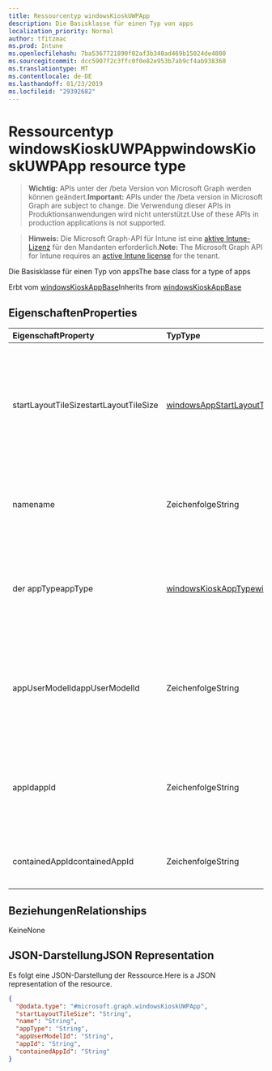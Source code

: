 ```yaml
---
title: Ressourcentyp windowsKioskUWPApp
description: Die Basisklasse für einen Typ von apps
localization_priority: Normal
author: tfitzmac
ms.prod: Intune
ms.openlocfilehash: 7ba5367721890f02af3b348ad469b15024de4800
ms.sourcegitcommit: dcc5907f2c3ffc0f0e82e953b7ab9cf4ab938360
ms.translationtype: MT
ms.contentlocale: de-DE
ms.lasthandoff: 01/23/2019
ms.locfileid: "29392682"
---
```

# <a name="windowskioskuwpapp-resource-type"></a><span data-ttu-id="df20c-103">Ressourcentyp windowsKioskUWPApp</span><span class="sxs-lookup"><span data-stu-id="df20c-103">windowsKioskUWPApp resource type</span></span>

> <span data-ttu-id="df20c-104">**Wichtig:** APIs unter der /beta Version von Microsoft Graph werden können geändert.</span><span class="sxs-lookup"><span data-stu-id="df20c-104">**Important:** APIs under the /beta version in Microsoft Graph are subject to change.</span></span> <span data-ttu-id="df20c-105">Die Verwendung dieser APIs in Produktionsanwendungen wird nicht unterstützt.</span><span class="sxs-lookup"><span data-stu-id="df20c-105">Use of these APIs in production applications is not supported.</span></span>

> <span data-ttu-id="df20c-106">**Hinweis:** Die Microsoft Graph-API für Intune ist eine [aktive Intune-Lizenz](https://go.microsoft.com/fwlink/?linkid=839381) für den Mandanten erforderlich.</span><span class="sxs-lookup"><span data-stu-id="df20c-106">**Note:** The Microsoft Graph API for Intune requires an [active Intune license](https://go.microsoft.com/fwlink/?linkid=839381) for the tenant.</span></span>

<span data-ttu-id="df20c-107">Die Basisklasse für einen Typ von apps</span><span class="sxs-lookup"><span data-stu-id="df20c-107">The base class for a type of apps</span></span>


<span data-ttu-id="df20c-108">Erbt vom [windowsKioskAppBase](../resources/intune-deviceconfig-windowskioskappbase.md)</span><span class="sxs-lookup"><span data-stu-id="df20c-108">Inherits from [windowsKioskAppBase](../resources/intune-deviceconfig-windowskioskappbase.md)</span></span>

## <a name="properties"></a><span data-ttu-id="df20c-109">Eigenschaften</span><span class="sxs-lookup"><span data-stu-id="df20c-109">Properties</span></span>
|<span data-ttu-id="df20c-110">Eigenschaft</span><span class="sxs-lookup"><span data-stu-id="df20c-110">Property</span></span>|<span data-ttu-id="df20c-111">Typ</span><span class="sxs-lookup"><span data-stu-id="df20c-111">Type</span></span>|<span data-ttu-id="df20c-112">Beschreibung</span><span class="sxs-lookup"><span data-stu-id="df20c-112">Description</span></span>|
|:---|:---|:---|
|<span data-ttu-id="df20c-113">startLayoutTileSize</span><span class="sxs-lookup"><span data-stu-id="df20c-113">startLayoutTileSize</span></span>|[<span data-ttu-id="df20c-114">windowsAppStartLayoutTileSize</span><span class="sxs-lookup"><span data-stu-id="df20c-114">windowsAppStartLayoutTileSize</span></span>](../resources/intune-deviceconfig-windowsappstartlayouttilesize.md)|<span data-ttu-id="df20c-115">Die app-Kachelgröße für die Start-Layout Inherited aus [WindowsKioskAppBase](../resources/intune-deviceconfig-windowskioskappbase.md).</span><span class="sxs-lookup"><span data-stu-id="df20c-115">The app tile size for the start layout Inherited from [windowsKioskAppBase](../resources/intune-deviceconfig-windowskioskappbase.md).</span></span> <span data-ttu-id="df20c-116">Mögliche Werte sind: `hidden`, `small`, `medium`, `wide` und `large`.</span><span class="sxs-lookup"><span data-stu-id="df20c-116">Possible values are: `hidden`, `small`, `medium`, `wide`, `large`.</span></span>|
|<span data-ttu-id="df20c-117">name</span><span class="sxs-lookup"><span data-stu-id="df20c-117">name</span></span>|<span data-ttu-id="df20c-118">Zeichenfolge</span><span class="sxs-lookup"><span data-stu-id="df20c-118">String</span></span>|<span data-ttu-id="df20c-119">Stellt den Anzeigenamen einer App Inherited aus [WindowsKioskAppBase](../resources/intune-deviceconfig-windowskioskappbase.md) dar.</span><span class="sxs-lookup"><span data-stu-id="df20c-119">Represents the friendly name of an app Inherited from [windowsKioskAppBase](../resources/intune-deviceconfig-windowskioskappbase.md)</span></span>|
|<span data-ttu-id="df20c-120">der appType</span><span class="sxs-lookup"><span data-stu-id="df20c-120">appType</span></span>|[<span data-ttu-id="df20c-121">windowsKioskAppType</span><span class="sxs-lookup"><span data-stu-id="df20c-121">windowsKioskAppType</span></span>](../resources/intune-deviceconfig-windowskioskapptype.md)|<span data-ttu-id="df20c-122">Der app-Typ Inherited aus [WindowsKioskAppBase](../resources/intune-deviceconfig-windowskioskappbase.md).</span><span class="sxs-lookup"><span data-stu-id="df20c-122">The app type Inherited from [windowsKioskAppBase](../resources/intune-deviceconfig-windowskioskappbase.md).</span></span> <span data-ttu-id="df20c-123">Mögliche Werte: sind `unknown`, `store`, `desktop` und `aumId`.</span><span class="sxs-lookup"><span data-stu-id="df20c-123">Possible values are: `unknown`, `store`, `desktop`, `aumId`.</span></span>|
|<span data-ttu-id="df20c-124">appUserModelId</span><span class="sxs-lookup"><span data-stu-id="df20c-124">appUserModelId</span></span>|<span data-ttu-id="df20c-125">Zeichenfolge</span><span class="sxs-lookup"><span data-stu-id="df20c-125">String</span></span>|<span data-ttu-id="df20c-126">Dies ist die einzige Anwendung Benutzer Modell ID (AUMID), die Verwendung im Kioskmodus gestartet werden</span><span class="sxs-lookup"><span data-stu-id="df20c-126">This is the only Application User Model ID (AUMID) that will be available to launch use while in Kiosk Mode</span></span>|
|<span data-ttu-id="df20c-127">appId</span><span class="sxs-lookup"><span data-stu-id="df20c-127">appId</span></span>|<span data-ttu-id="df20c-128">Zeichenfolge</span><span class="sxs-lookup"><span data-stu-id="df20c-128">String</span></span>|<span data-ttu-id="df20c-129">Dies verweist auf eine Intune-App, die Ziel ein, um dieselben Zuweisungen als Kiosk-Konfiguration werden</span><span class="sxs-lookup"><span data-stu-id="df20c-129">This references an Intune App that will be target to the same assignments as Kiosk configuration</span></span>|
|<span data-ttu-id="df20c-130">containedAppId</span><span class="sxs-lookup"><span data-stu-id="df20c-130">containedAppId</span></span>|<span data-ttu-id="df20c-131">Zeichenfolge</span><span class="sxs-lookup"><span data-stu-id="df20c-131">String</span></span>|<span data-ttu-id="df20c-132">Dies wird auf einer enthaltenen App aus einer Intune App</span><span class="sxs-lookup"><span data-stu-id="df20c-132">This references an contained App from an Intune App</span></span>|

## <a name="relationships"></a><span data-ttu-id="df20c-133">Beziehungen</span><span class="sxs-lookup"><span data-stu-id="df20c-133">Relationships</span></span>
<span data-ttu-id="df20c-134">Keine</span><span class="sxs-lookup"><span data-stu-id="df20c-134">None</span></span>

## <a name="json-representation"></a><span data-ttu-id="df20c-135">JSON-Darstellung</span><span class="sxs-lookup"><span data-stu-id="df20c-135">JSON Representation</span></span>
<span data-ttu-id="df20c-136">Es folgt eine JSON-Darstellung der Ressource.</span><span class="sxs-lookup"><span data-stu-id="df20c-136">Here is a JSON representation of the resource.</span></span>
<!-- {
  "blockType": "resource",
  "@odata.type": "microsoft.graph.windowsKioskUWPApp"
}
-->
``` json
{
  "@odata.type": "#microsoft.graph.windowsKioskUWPApp",
  "startLayoutTileSize": "String",
  "name": "String",
  "appType": "String",
  "appUserModelId": "String",
  "appId": "String",
  "containedAppId": "String"
}
```




